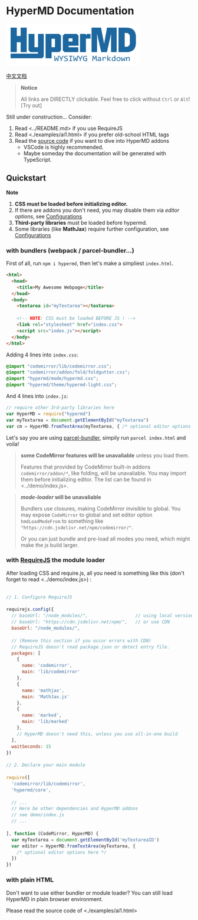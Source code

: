 # HyperMD Documentation

![HyperMD Logo](../demo/logo.png)

[中文文档](./zh-CN/index.md)

> **Notice**
>
> All links are DIRECTLY clickable. Feel free to click without `Ctrl` or `Alt`!
> [Try out]

Still under construction... Consider:

1. Read <../README.md> if you use RequireJS
2. Read <./examples/ai1.html> if you prefer old-school HTML tags
3. Read the [source code](https://github.com/laobubu/HyperMD/) if you want to dive into HyperMD addons
   - VSCode is highly recommended.
   - Maybe someday the documentation will be generated with TypeScript.

## Quickstart

**Note**

1. **CSS must be loaded before initializing editor.**
2. If there are addons you don't need, you may disable them via *editor options*, see [Configurations](./configurations.md)
3. **Third-party libraries** must be loaded before hypermd.
4. Some libraries (like **MathJax**) require further configuration, see [Configurations](./configurations.md)

### with bundlers (webpack / parcel-bundler...)

First of all, run `npm i hypermd`, then let's make a simpliest `index.html`.

```html
<html>
  <head>
    <title>My Awesome Webpage</title>
  </head>
  <body>
    <textarea id="myTextarea"></textarea>

    <!-- NOTE: CSS must be loaded BEFORE JS ! -->
    <link rel="stylesheet" href="index.css">
    <script src="index.js"></script>
  </body>
</html>
```

Adding 4 lines into `index.css`:

```css
@import "codemirror/lib/codemirror.css";
@import "codemirror/addon/fold/foldgutter.css";
@import "hypermd/mode/hypermd.css";
@import "hypermd/theme/hypermd-light.css";
```

And 4 lines into `index.js`:

```js
// require other 3rd-party libraries here
var HyperMD = require("hypermd")
var myTextarea = document.getElementById("myTextarea")
var cm = HyperMD.fromTextArea(myTextarea, { /* optional editor options here */ })
```

Let's say you are using [parcel-bundler](https://parceljs.org/), simpily run `parcel index.html` and voila!

> **some CodeMirror features will be unavaliable** unless you load them.
>
> Features that provided by CodeMirror built-in addons `codemirror/addon/*`, like folding, will be unavaliable.
> You may import them before initializing editor. The list can be found in <../demo/index.js>.

> ***mode-loader* will be unavaliable**
>
> Bundlers use closures, making CodeMirror invisible to global. You may expose `CodeMirror` to global and set editor option `hmdLoadModeFrom` to something like `"https://cdn.jsdelivr.net/npm/codemirror/"`.
>
> Or you can just bundle and pre-load all modes you need, which might make the js build larger.

### with [RequireJS](http://requirejs.org/) the module loader

After loading CSS and require.js, all you need is something like this (don't forget to read <../demo/index.js>) :

```js

// 1. Configure RequireJS

requirejs.config({
  // baseUrl: "/node_modules/",                  // using local version
  // baseUrl: "https://cdn.jsdelivr.net/npm/",   // or use CDN
  baseUrl: "/node_modules/",

  // (Remove this section if you occur errors with CDN)
  // RequireJS doesn't read package.json or detect entry file.
  packages: [
    {
      name: 'codemirror',
      main: 'lib/codemirror'
    },
    {
      name: 'mathjax',
      main: 'MathJax.js'
    },
    {
      name: 'marked',
      main: 'lib/marked'
    },
    // HyperMD doesn't need this, unless you use all-in-one build
  ],
  waitSeconds: 15
})

// 2. Declare your main module

require([
  'codemirror/lib/codemirror',
  'hypermd/core',

  // ...
  // Here be other dependencies and HyperMD addons
  // see demo/index.js
  // ...

], function (CodeMirror, HyperMD) {
  var myTextarea = document.getElementById('myTextareaID')
  var editor = HyperMD.fromTextArea(myTextarea, {
    /* optional editor options here */
  })
})

```

### with plain HTML

Don't want to use either bundler or module loader? You can still load HyperMD in plain browser environment.

Please read the source code of <./examples/ai1.html>
